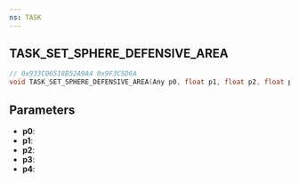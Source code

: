 ```yaml
---
ns: TASK
---
```

## TASK_SET_SPHERE_DEFENSIVE_AREA

```c
// 0x933C06518B52A9A4 0x9F3C5D6A
void TASK_SET_SPHERE_DEFENSIVE_AREA(Any p0, float p1, float p2, float p3, float p4);
```


## Parameters
* **p0**: 
* **p1**: 
* **p2**: 
* **p3**: 
* **p4**: 

